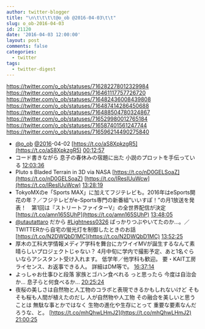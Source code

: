 ```yaml
---
author: twitter-blogger
title: "\n\t\t\t\t@o_ob @2016-04-03\t\t"
slug: o_ob-2016-04-03
id: 21120
date: '2016-04-03 12:00:00'
layout: post
comments: false
categories:
  - twitter
tags:
  - twitter-digest
---
```


https://twitter.com/o_ob/statuses/716282278012329984 https://twitter.com/o_ob/statuses/716461117757726720 https://twitter.com/o_ob/statuses/716482436008439808 https://twitter.com/o_ob/statuses/716487414286450688 https://twitter.com/o_ob/statuses/716488504780324867 https://twitter.com/o_ob/statuses/716529980012765184 https://twitter.com/o_ob/statuses/716587401561247744 https://twitter.com/o_ob/statuses/716596214490275840  

*   [@o_ob](https://twitter.com/o_ob) [@2016](https://twitter.com/2016)-04-02 [https://t.co/aS8XpkzgR5](https://t.co/aS8XpkzgR5) [00:12:57](https://twitter.com/o_ob/statuses/716282278012329984)
*   コード書きながら 息子の春休みの宿題に出た 小説のプロットを手伝っている [12:03:36](https://twitter.com/o_ob/statuses/716461117757726720)
*   Pluto s Bladed Terrain in 3D via NASA [https://t.co/nD0GELSoaZ](https://t.co/nD0GELSoaZ) [https://t.co/IResIUuWcw](https://t.co/IResIUuWcw) [13:28:19](https://twitter.com/o_ob/statuses/716482436008439808)
*   TokyoMXのe「Sports MAX」に加えてフジテレビも。2016年はeSports開花の年？／フジテレビがe-Sports専門の新番組“いいすぽ！”の月1放送を発表！　第1回は『ストリートファイターV』の全世界配信が決定 [https://t.co/amn165SUhP](https://t.co/amn165SUhP) [13:48:05](https://twitter.com/o_ob/statuses/716487414286450688)
*   [@utautattaro](https://twitter.com/utautattaro) だから [#Lightness0326](https://twitter.com/search?q=%23Lightness0326&src=hash) ばっかりつぶやいてたのか...。／TWITTERから自宅の蛍光灯を制御したときのお話 [https://t.co/N2DWQbD1MC](https://t.co/N2DWQbD1MC) [13:52:25](https://twitter.com/o_ob/statuses/716488504780324867)
*   厚木の工科大学情報メディア学科を舞台にカワイイMVが誕生するなんて素晴らしいプロジェクトじゃない？ 4月中旬に学内で撮影予定、あと1名ぐらいならアシスタント受け入れます。 低学年／他学科も歓迎。 要・KAIT工房ライセンス、お返事できる人。 詳細はDM等で。 [16:37:14](https://twitter.com/o_ob/statuses/716529980012765184)
*   よっしゃお仕事ひと段落 家族とゴハン食べれる っと思ったら 今度は自治会か... 息子らと何食べるか... [20:25:24](https://twitter.com/o_ob/statuses/716587401561247744)
*   夜桜の美しさは自然物と人工物のコラボと表現できるかもしれないけど そもそも桜も人間が植えたのだし 人が自然物や人工物 その融合を美しいと思うことは 無駄な事とかではなく 生物の進化や生存にとって 重要な要素なんだろうな、と。 [https://t.co/mhQhwLHmJ2](https://t.co/mhQhwLHmJ2) [21:00:25](https://twitter.com/o_ob/statuses/716596214490275840)